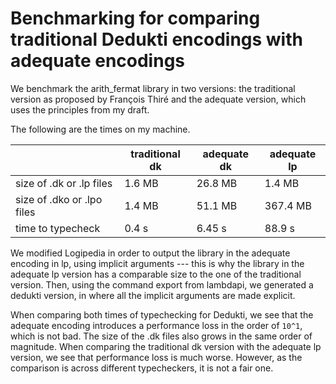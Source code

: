# Benchmarking for comparing traditional Dedukti encodings with adequate encodings

We benchmark the arith_fermat library in two versions: the traditional version as proposed by François Thiré and the adequate version, which uses the principles from my draft.

The following are the times on my machine.


|                            | traditional dk | adequate dk | adequate lp |
|----------------------------|----------------|-------------|-------------|
| size of .dk or .lp files   | 1.6 MB         | 26.8 MB     | 1.4 MB      |
| size of .dko or .lpo files | 1.4 MB         | 51.1 MB     | 367.4 MB    |
| time to typecheck          | 0.4 s          | 6.45 s      | 88.9 s      |

We modified Logipedia in order to output the library in the adequate encoding in lp, using implicit arguments --- this is why the library in the adequate lp version has a comparable size to the one of the traditional version. Then, using the command export from lambdapi, we generated a dedukti version, in where all the implicit arguments are made explicit.

When comparing both times of typechecking for Dedukti, we see that the adequate encoding introduces a performance loss in the order of `10^1`, which is not bad. The size of the .dk files also grows in the same order of magnitude. When comparing the traditional dk version with the adequate lp version, we see that performance loss is much worse. However, as the comparison is across different typecheckers, it is not a fair one.

